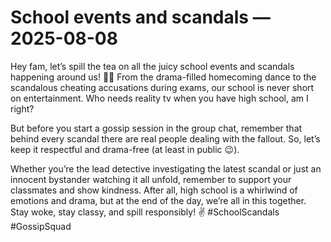 # School events and scandals — 2025-08-08

Hey fam, let’s spill the tea on all the juicy school events and scandals happening around us! 🍵💥 From the drama-filled homecoming dance to the scandalous cheating accusations during exams, our school is never short on entertainment. Who needs reality tv when you have high school, am I right?

But before you start a gossip session in the group chat, remember that behind every scandal there are real people dealing with the fallout. So, let’s keep it respectful and drama-free (at least in public 😉).

Whether you’re the lead detective investigating the latest scandal or just an innocent bystander watching it all unfold, remember to support your classmates and show kindness. After all, high school is a whirlwind of emotions and drama, but at the end of the day, we’re all in this together. Stay woke, stay classy, and spill responsibly! ✌️ #SchoolScandals #GossipSquad